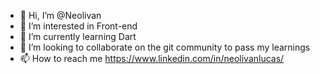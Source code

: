 - 👋 Hi, I’m @Neolivan
- 👀 I’m interested in Front-end
- 🌱 I’m currently learning Dart
- 💞️ I’m looking to collaborate on the git community to pass my learnings
- 📫 How to reach me https://www.linkedin.com/in/neolivanlucas/

<!---
Neolivan/Neolivan is a ✨ special ✨ repository because its `README.md` (this file) appears on your GitHub profile.
You can click the Preview link to take a look at your changes.
--->

